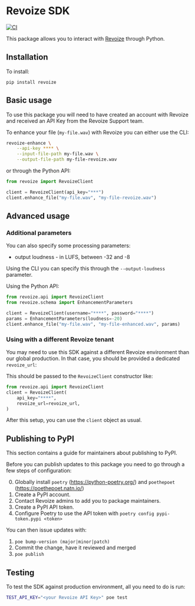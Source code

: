 # Revoize SDK

[![CI](https://github.com/Revoize/revoize-python-sdk/actions/workflows/ci.yml/badge.svg)](https://github.com/Revoize/revoize-python-sdk/actions/workflows/ci.yml)

This package allows you to interact with [Revoize](https://revoize.com) through Python.

## Installation

To install:

```
pip install revoize
```

## Basic usage

To use this package you will need to have created an account with Revoize and received an API Key from the Revoize Support team.

To enhance your file (`my-file.wav`) with Revoize you can either use the CLI:

```bash
revoize-enhance \
    --api-key **** \
    --input-file-path my-file.wav \
    --output-file-path my-file-revoize.wav
```

or through the Python API:

```py
from revoize import RevoizeClient

client = RevoizeClient(api_key="***")
client.enhance_file("my-file.wav", "my-file-revoize.wav")
```

## Advanced usage

### Additional parameters

You can also specify some processing parameters:

- output loudness - in LUFS, between -32 and -8

Using the CLI you can specify this through the `--output-loudness` parameter.

Using the Python API:

```py
from revoize.api import RevoizeClient
from revoize.schema import EnhancementParameters

client = RevoizeClient(username="****", password="****")
params = EnhancementParameters(loudness=-20)
client.enhance_file("my-file.wav", "my-file-enhanced.wav", params)
```

### Using with a different Revoize tenant

You may need to use this SDK against a different Revoize environment than our global production. In that case, you should be provided a dedicated `revoize_url`:

This should be passed to the `RevoizeClient` constructor like:

```py
from revoize.api import RevoizeClient
client = RevoizeClient(
    api_key="****",
    revoize_url=revoize_url,
)
```

After this setup, you can use the `client` object as usual.

## Publishing to PyPI

This section contains a guide for maintainers about publishing to PyPI.

Before you can publish updates to this package you need to go through a few steps of configuration:

0. Globally install `poetry` (https://python-poetry.org/) and `poethepoet` (https://poethepoet.natn.io/)
1. Create a PyPI account.
2. Contact Revoize admins to add you to package maintainers.
3. Create a PyPI API token.
4. Configure Poetry to use the API token with `poetry config pypi-token.pypi <token>`

You can then issue updates with:

1. `poe bump-version (major|minor|patch)`
2. Commit the change, have it reviewed and merged
3. `poe publish`

## Testing

To test the SDK against production environment, all you need to do is run:

```sh
TEST_API_KEY="<your Revoize API Key>" poe test
```

